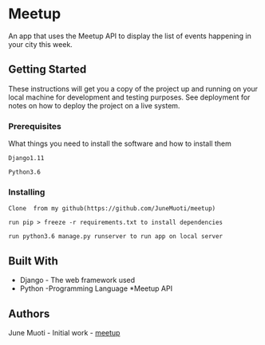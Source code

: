 # Meetup

An app that uses the Meetup API  to display the list of events happening in your city this week.



## Getting Started

These instructions will get you a copy of the project up and running on your local machine for development and testing purposes. See deployment for notes on how to deploy the project on a live system.

### Prerequisites

What things you need to install the software and how to install them

```
Django1.11
```
```
Python3.6
```



### Installing
```
Clone  from my github(https://github.com/JuneMuoti/meetup)
```
```
run pip > freeze -r requirements.txt to install dependencies
```
```
run python3.6 manage.py runserver to run app on local server
```

## Built With

* Django - The web framework used
* Python -Programming Language
*Meetup API


## Authors

June Muoti - Initial work - [meetup](https://github.com/JuneMuoti/meetup)
